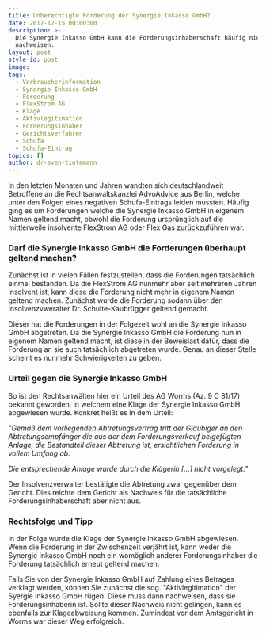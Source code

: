```yaml
---
title: Unberechtigte Forderung der Synergie Inkasso GmbH?
date: 2017-12-15 00:00:00
description: >-
  Die Synergie Inkasso GmbH kann die Forderungsinhaberschaft häufig nicht
  nachweisen.
layout: post
style_id: post
image:
tags:
  - Verbraucherinformation
  - Synergie Inkasso GmbH
  - Forderung
  - FlexStrom AG
  - Klage
  - Aktivlegitimation
  - Forderungsinhaber
  - Gerichtsverfahren
  - Schufa
  - Schufa-Eintrag
topics: []
author: dr-sven-tintemann
---
```



In den letzten Monaten und Jahren wandten sich deutschlandweit Betroffene an die Rechtsanwaltskanzlei AdvoAdvice aus Berlin, welche unter den Folgen eines negativen Schufa-Eintrags leiden mussten. H&auml;ufig ging es um Forderungen welche die Synergie Inkasso GmbH in eigenem Namen geltend macht, obwohl die Forderung urspr&uuml;nglich auf die mittlerweile insolvente FlexStrom AG oder Flex Gas zur&uuml;ckzuf&uuml;hren war.

### Darf die Synergie Inkasso GmbH die Forderungen &uuml;berhaupt geltend machen?

Zun&auml;chst ist in vielen F&auml;llen festzustellen, dass die Forderungen tats&auml;chlich einmal bestanden. Da die FlexStrom AG nunmehr aber seit mehreren Jahren insolvent ist, kann diese die Forderung nicht mehr in eigenem Namen geltend machen. Zun&auml;chst wurde die Forderung sodann &uuml;ber den Insolvenzvweralter Dr. Schulte-Kaubr&uuml;gger geltend gemacht.

Dieser hat die Forderungen in der Folgezeit wohl an die Synergie Inkasso GmbH abgetreten. Da die Synergie Inkasso GmbH die Forderung nun in eigenem Namen geltend macht, ist diese in der Beweislast daf&uuml;r, dass die Forderung an sie auch tats&auml;chlich abgetreten wurde. Genau an dieser Stelle scheint es nunmehr Schwierigkeiten zu geben.

### **Urteil gegen die Synergie Inkasso GmbH**

So ist den Rechtsanw&auml;lten hier ein Urteil des AG Worms (Az. 9 C 81/17) bekannt geworden, in welchem eine Klage der Synergie Inkasso GmbH abgewiesen wurde. Konkret hei&szlig;t es in dem Urteil:

*"Gem&auml;&szlig; dem vorliegenden Abtretungsvertrag tritt der Gl&auml;ubiger an den Abtretungsempf&auml;nger die aus der dem Forderungsverkauf beigef&uuml;gten Anlage, die Bestandteil dieser Abtretung ist, ersichtlichen Forderung in vollem Umfang ab.*

*Die entsprechende Anlage wurde durch die Kl&auml;gerin […] nicht vorgelegt.*"

Der Insolvenzverwalter best&auml;tigte die Abtretung zwar gegen&uuml;ber dem Gericht. Dies reichte dem Gericht als Nachweis f&uuml;r die tats&auml;chliche Forderungsinhaberschaft aber nicht aus.

### **Rechtsfolge und Tipp**

In der Folge wurde die Klage der Synergie Inkasso GmbH abgewiesen. Wenn die Forderung in der Zwischenzeit verj&auml;hrt ist, kann weder die Synergie Inkasso GmbH noch ein wom&ouml;glich anderer Forderungsinhaber die Forderung tats&auml;chlich erneut geltend machen.

Falls Sie von der Synergie Inkasso GmbH auf Zahlung eines Betrages verklagt werden, k&ouml;nnen Sie zun&auml;chst die sog. "Aktivlegitimation" der Syergie Inkasso GmbH r&uuml;gen. Diese muss dann nachweisen, dass sie Forderungsinhaberin ist. Sollte dieser Nachweis nicht gelingen, kann es ebenfalls zur Klageabweisung kommen. Zumindest vor dem Amtsgericht in Worms war dieser Weg erfolgreich.